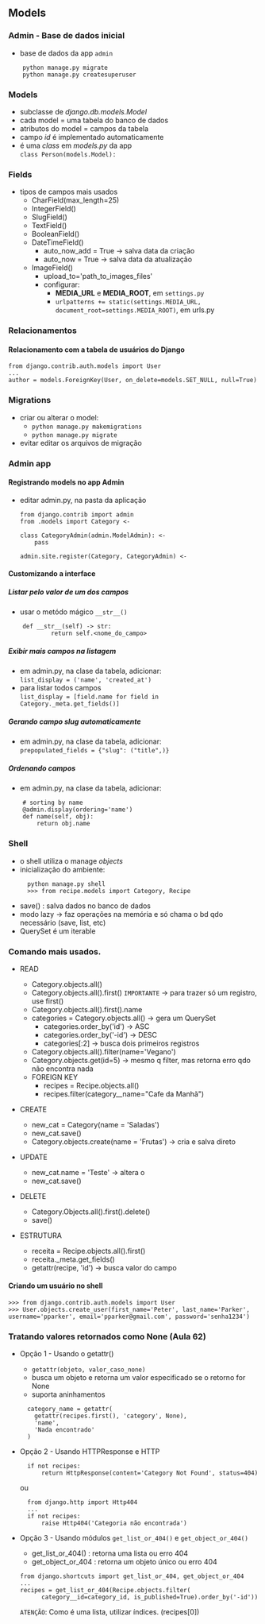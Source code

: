 ## Models

### Admin - Base de dados inicial

- base de dados da app `admin`
```
    python manage.py migrate
    python manage.py createsuperuser
```

### Models

- subclasse de *django.db.models.Model*
- cada model = uma tabela do banco de dados
- atributos do model = campos da tabela
- campo *id* é implementado automaticamente
- é uma *class* em *models.py* da app <br>
  `class Person(models.Model):`

### Fields
- tipos de campos mais usados
  - CharField(max_length=25)
  - IntegerField()
  - SlugField()
  - TextField()
  - BooleanField()
  - DateTimeField()
    - auto_now_add = True -> salva data da criação
    - auto_now = True -> salva data da atualização
  - ImageField()
    - upload_to='path_to_images_files'
    - configurar:
      - **MEDIA_URL** e **MEDIA_ROOT**, em `settings.py`
      - `urlpatterns += static(settings.MEDIA_URL, document_root=settings.MEDIA_ROOT)`, em urls.py

### Relacionamentos


#### Relacionamento com a tabela de usuários do Django

  ```
  from django.contrib.auth.models import User
  ...
  author = models.ForeignKey(User, on_delete=models.SET_NULL, null=True)
  ```

### Migrations

- criar ou alterar o model:
  - `python manage.py makemigrations` 
  - `python manage.py migrate`
- evitar editar os arquivos de migração


### Admin app

#### Registrando models no app Admin

- editar admin.py, na pasta da aplicação
  
    ```
    from django.contrib import admin
    from .models import Category <-

    class CategoryAdmin(admin.ModelAdmin): <-
        pass

    admin.site.register(Category, CategoryAdmin) <-
    ```

#### Customizando a interface
##### Listar pelo valor de um dos campos

- usar o metódo mágico `__str__()`
```
    def __str__(self) -> str:
            return self.<nome_do_campo>
```

##### Exibir mais campos na listagem

- em admin.py, na clase da tabela, adicionar: <br>
  `list_display = ('name', 'created_at')`
- para listar todos campos<br>
  `list_display = [field.name for field in Category._meta.get_fields()]`

##### Gerando campo slug automaticamente

- em admin.py, na clase da tabela, adicionar: <br>
  `prepopulated_fields = {"slug": ("title",)}`

##### Ordenando campos

- em admin.py, na clase da tabela, adicionar:
```
    # sorting by name
    @admin.display(ordering='name')
    def name(self, obj):
        return obj.name
```

### Shell

- o shell utiliza o manage *objects*
- inicialização do ambiente:
  ```
    python manage.py shell
    >>> from recipe.models import Category, Recipe
  ```
- save() : salva dados no banco de dados
- modo lazy -> faz operações na memória e só chama o bd qdo necessário (save, list, etc)
- QuerySet é um iterable


### Comando mais usados.

- READ
  - Category.objects.all()
  - Category.objects.all().first() `IMPORTANTE` -> para trazer só um registro, use first()
  - Category.objects.all().first().name
  - categories = Category.objects.all() -> gera um QuerySet
    - categories.order_by('id')  -> ASC
    - categories.order_by('-id') -> DESC
    - categories[:2] -> busca dois primeiros registros
  - Category.objects.all().filter(name='Vegano')
  - Category.objects.get(id=5) -> mesmo q filter, mas retorna erro qdo não encontra nada
  - FOREIGN KEY
    - recipes = Recipe.objects.all()
    - recipes.filter(category__name="Cafe da Manhã")

- CREATE
  - new_cat = Category(name = 'Saladas')
  - new_cat.save()
  - Category.objects.create(name = 'Frutas') -> cria e salva direto

- UPDATE
  - new_cat.name = 'Teste' -> altera o
  - new_cat.save()

- DELETE
  - Category.Objects.all().first().delete()
  - save()


- ESTRUTURA
  - receita = Recipe.objects.all().first()
  - receita._meta.get_fields()
  - getattr(recipe, 'id') -> busca valor do campo

#### Criando um usuário no shell
  ```
  >>> from django.contrib.auth.models import User
  >>> User.objects.create_user(first_name='Peter', last_name='Parker', username='pparker', email='pparker@gmail.com', password='senha1234')
  ```
### Tratando valores retornados como None (Aula 62)
- Opção 1 - Usando o getattr()
  - `getattr(objeto, valor_caso_none)`
  - busca um objeto e retorna um valor especificado se o retorno for None
  - suporta aninhamentos
  ```
    category_name = getattr(
      getattr(recipes.first(), 'category', None),
      'name',
      'Nada encontrado'
    )
  ```
- Opção 2 - Usando HTTPResponse e HTTP
  ```
    if not recipes:
        return HttpResponse(content='Category Not Found', status=404)
  ```
  ou

  ```
    from django.http import Http404
    ...
    if not recipes:
        raise Http404('Categoria não encontrada')
  ```
- Opção 3 - Usando módulos `get_list_or_404()` e `get_object_or_404()`
  - get_list_or_404() : retorna uma lista ou erro 404
  - get_object_or_404 : retorna um objeto único ou erro 404 
  ```
  from django.shortcuts import get_list_or_404, get_object_or_404
  ...
  recipes = get_list_or_404(Recipe.objects.filter(
        category__id=category_id, is_published=True).order_by('-id'))
  ```

  `ATENÇÃO`: Como é uma lista, utilizar índices. (recipes[0])

